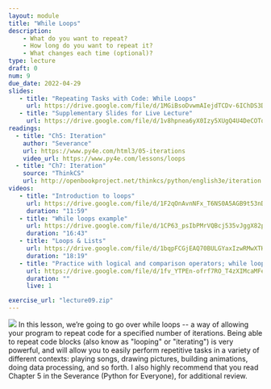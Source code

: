 ```yaml
---
layout: module
title: "While Loops"
description:
    - What do you want to repeat?
    - How long do you want to repeat it?
    - What changes each time (optional)?
type: lecture
draft: 0
num: 9
due_date: 2022-04-29
slides: 
   - title: "Repeating Tasks with Code: While Loops"
     url: https://drive.google.com/file/d/1MGiBsoDvwmAIejdTCDv-6IChDS3D2Lip/view?usp=sharing
   - title: "Supplementary Slides for Live Lecture"
     url: https://drive.google.com/file/d/1v8hpnea6yX0Izy5XUgQ4U4DeCOTo1Pac/view?usp=sharing
readings:
  - title: "Ch5: Iteration"
    author: "Severance"
    url: https://www.py4e.com/html3/05-iterations
    video_url: https://www.py4e.com/lessons/loops
  - title: "Ch7: Iteration"
    source: "ThinkCS"
    url: http://openbookproject.net/thinkcs/python/english3e/iteration.html
videos:
   - title: "Introduction to loops"
     url: https://drive.google.com/file/d/1F2qOnAvnNFx_T6NS0A5AGB9t53nDuy1d/view?usp=sharing
     duration: "11:59"
   - title: "While loops example"
     url: https://drive.google.com/file/d/1CP63_psIbPMrVQBcj535vJggX82pD7o5/view?usp=sharing
     duration: "16:43"
   - title: "Loops & Lists"
     url: https://drive.google.com/file/d/1bqpFCGjEAQ70BULGYaxIzwRMwXTHBBxF/view?usp=sharing
     duration: "18:19"
   - title: "Practice with logical and comparison operators; while loops"
     url: https://drive.google.com/file/d/1fv_YTPEn-ofrf7RO_T4zXIMcaMFe1HhL/view?usp=sharing
     duration: ""
     live: 1

exercise_url: "lecture09.zip"
---
```


<img class="module-image" src="/spring2022/assets/images/lectures/loops.gif" /> In this lesson, we’re going to go over while loops -- a way of allowing your program to repeat code for a specified number of iterations. Being able to repeat code blocks (also know as "looping" or "iterating") is very powerful, and will allow you to easily perform repetitive tasks in a variety of different contexts: playing songs, drawing pictures, building animations, doing data processing, and so forth. I also highly recommend that you read Chapter 5 in the Severance (Python for Everyone), for additional review.

